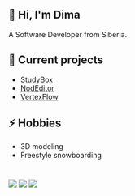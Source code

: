 ## 👋 Hi, I'm Dima

A Software Developer from Siberia.

## 🔭 Current projects

- [StudyBox](https://github.com/ChebanovDD/StudyBox-Info)
- [NodEditor](https://github.com/ChebanovDD/NodEditor)
- [VertexFlow](https://github.com/ChebanovDD/VertexFlow)

## ⚡ Hobbies

- 3D modeling
- Freestyle snowboarding

#

<p align="left">
<a href="https://www.linkedin.com/in/dima-chebanov/">
        <img src="https://img.shields.io/badge/-LinkedIn-0e76a8?style=flat-square&logo=Linkedin&logoColor=white" /></a>
<a href="mailto:chebanovdd@gmail.com">
        <img src="https://img.shields.io/badge/Gmail-D14836?style=flat-square&logo=gmail&logoColor=white" /></a>
<a href="https://t.me/DmitrySx">
        <img src="https://img.shields.io/badge/-Telegram-0088cc?style=flat-square&logo=Telegram&logoColor=white" /></a>
</p>

<!--
**ChebanovDD/ChebanovDD** is a ✨ _special_ ✨ repository because its `README.md` (this file) appears on your GitHub profile.

Here are some ideas to get you started:

- 🔭 I’m currently working on ...
- 🌱 I’m currently learning ...
- 👯 I’m looking to collaborate on ...
- 🤔 I’m looking for help with ...
- 💬 Ask me about ...
- 📫 How to reach me: ...
- 😄 Pronouns: ...
- ⚡ Fun fact: ...
-->
